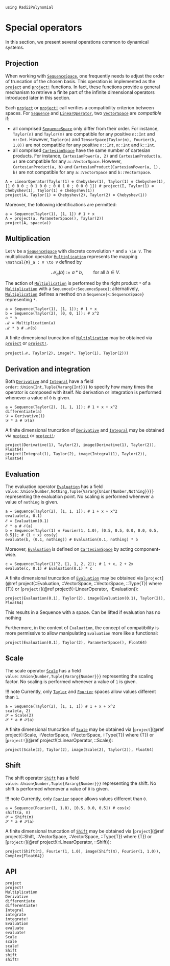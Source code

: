 ```@setup special_operators
using RadiiPolynomial
```

# Special operators

In this section, we present several operations common to dynamical systems.

## Projection

When working with [`SequenceSpace`](@ref), one frequently needs to adjust the order of truncation of the chosen basis. This operation is implemented as the [`project`](@ref) and [`project!`](@ref) functions. In fact, these functions provide a general mechanism to retrieve a finite part of the infinite dimensional operators introduced later in this section.

Each [`project`](@ref) or [`project!`](@ref) call verifies a compatibility criterion between spaces. For [`Sequence`](@ref) and [`LinearOperator`](@ref), two [`VectorSpace`](@ref) are *compatible* if:
- all comprised [`SequenceSpace`](@ref) only differ from their order. For instance, `Taylor(n)` and `Taylor(m)` are compatible for any positive `n::Int` and `m::Int`. However, `Taylor(n)` and `TensorSpace(Taylor(m), Fourier(k, 1.0))` are not compatible for any positive `n::Int`, `m::Int` and `k::Int`.
- all comprised [`CartesianSpace`](@ref) have the same number of cartesian products. For instance, `CartesianPower(a, 2)` and `CartesianProduct(a, a)` are compatible for any `a::VectorSpace`. However, `CartesianProduct(a, b)` and `CartesianProduct(CartesianPower(a, 1), b)` are not compatible for any `a::VectorSpace` and `b::VectorSpace`.

```@repl special_operators
A = LinearOperator(Taylor(1) ⊗ Chebyshev(1), Taylor(1) ⊗ Chebyshev(1), [1 0 0 0 ; 0 1 0 0 ; 0 0 1 0 ; 0 0 0 1]) # project(I, Taylor(1) ⊗ Chebyshev(1), Taylor(1) ⊗ Chebyshev(1))
project(A, Taylor(1) ⊗ Chebyshev(2), Taylor(2) ⊗ Chebyshev(1))
```

Moreover, the following identifications are permitted:

```@repl special_operators
a = Sequence(Taylor(1), [1, 1]) # 1 + x
A = project(a, ParameterSpace(), Taylor(2))
project(A, space(a))
```

## Multiplication

Let ``V`` be a [`SequenceSpace`](@ref) with discrete convolution ``*`` and ``a \in V``. The multiplication operator [`Multiplication`](@ref) represents the mapping ``\mathcal{M}_a : V \to V`` defined by

```math
\mathcal{M}_a (b) := a * b, \qquad \text{for all } b \in V.
```

The action of [`Multiplication`](@ref) is performed by the right product `*` of a [`Multiplication`](@ref) with a `Sequence{<:SequenceSpace}`; alternatively, [`Multiplication`](@ref) defines a method on a `Sequence{<:SequenceSpace}` representing `*`.

```@repl special_operators
a = Sequence(Taylor(1), [1, 1]); # 1 + x
b = Sequence(Taylor(2), [0, 0, 1]); # x^2
a * b
ℳ = Multiplication(a)
ℳ * b # ℳ(b)
```

A finite dimensional truncation of [`Multiplication`](@ref) may be obtained via [`project`](@ref) or [`project!`](@ref).

```@repl special_operators
project(ℳ, Taylor(2), image(*, Taylor(1), Taylor(2)))
```

## Derivation and integration

Both [`Derivative`](@ref) and [`Integral`](@ref) have a field `order::Union{Int,Tuple{Vararg{Int}}}` to specify how many times the operator is composed with itself. No derivation or integration is performed whenever a value of `0` is given.

```@repl special_operators
a = Sequence(Taylor(2), [1, 1, 1]); # 1 + x + x^2
differentiate(a)
𝒟 = Derivative(1)
𝒟 * a # 𝒟(a)
```

A finite dimensional truncation of [`Derivative`](@ref) and [`Integral`](@ref) may be obtained via [`project`](@ref) or [`project!`](@ref):

```@repl special_operators
project(Derivative(1), Taylor(2), image(Derivative(1), Taylor(2)), Float64)
project(Integral(1), Taylor(2), image(Integral(1), Taylor(2)), Float64)
```

## Evaluation

The evaluation operator [`Evaluation`](@ref) has a field `value::Union{Number,Nothing,Tuple{Vararg{Union{Number,Nothing}}}}` representing the evaluation point. No scaling is performed whenever a value of `nothing` is given.

```@repl special_operators
a = Sequence(Taylor(2), [1, 1, 1]); # 1 + x + x^2
evaluate(a, 0.1)
ℰ = Evaluation(0.1)
ℰ * a # ℰ(a)
b = Sequence(Taylor(1) ⊗ Fourier(1, 1.0), [0.5, 0.5, 0.0, 0.0, 0.5, 0.5]); # (1 + x) cos(y)
evaluate(b, (0.1, nothing)) # Evaluation(0.1, nothing) * b
```

Moreover, [`Evaluation`](@ref) is defined on [`CartesianSpace`](@ref) by acting component-wise.

```@repl special_operators
c = Sequence(Taylor(1)^2, [1, 1, 2, 2]); # 1 + x, 2 + 2x
evaluate(c, 0.1) # Evaluation(0.1) * c
```

A finite dimensional truncation of [`Evaluation`](@ref) may be obtained via [`project`](@ref project(::Evaluation, ::VectorSpace, ::VectorSpace, ::Type{T}) where {T}) or [`project!`](@ref project!(::LinearOperator, ::Evaluation)):

```@repl special_operators
project(Evaluation(0.1), Taylor(2), image(Evaluation(0.1), Taylor(2)), Float64)
```

This results in a Sequence with a space. Can be lifted if evaluation has no nothing

Furthermore, in the context of `Evaluation`, the concept of compatibility is more permissive to allow manipulating `Evaluation` more like a functional:

```@repl special_operators
project(Evaluation(0.1), Taylor(2), ParameterSpace(), Float64)
```

## Scale

The scale operator [`Scale`](@ref) has a field `value::Union{Number,Tuple{Vararg{Number}}}` representing the scaling factor. No scaling is performed whenever a value of `1` is given.

!!! note
    Currently, only [`Taylor`](@ref) and [`Fourier`](@ref) spaces allow values different than `1`.

```@repl special_operators
a = Sequence(Taylor(2), [1, 1, 1]) # 1 + x + x^2
scale(a, 2)
𝒮 = Scale(2)
𝒮 * a # 𝒮(a)
```

A finite dimensional truncation of [`Scale`](@ref) may be obtained via [`project`](@ref project(::Scale, ::VectorSpace, ::VectorSpace, ::Type{T}) where {T}) or [`project!`](@ref project!(::LinearOperator, ::Scale)):

```@repl special_operators
project(Scale(2), Taylor(2), image(Scale(2), Taylor(2)), Float64)
```

## Shift

The shift operator [`Shift`](@ref) has a field `value::Union{Number,Tuple{Vararg{Number}}}` representing the shift. No shift is performed whenever a value of `0` is given.

!!! note
    Currently, only [`Fourier`](@ref) space allows values different than `0`.

```@repl special_operators
a = Sequence(Fourier(1, 1.0), [0.5, 0.0, 0.5]) # cos(x)
shift(a, π)
𝒮 = Shift(π)
𝒮 * a # 𝒮(a)
```

A finite dimensional truncation of [`Shift`](@ref) may be obtained via [`project`](@ref project(::Shift, ::VectorSpace, ::VectorSpace, ::Type{T}) where {T}) or [`project!`](@ref project!(::LinearOperator, ::Shift)):

```@repl special_operators
project(Shift(π), Fourier(1, 1.0), image(Shift(π), Fourier(1, 1.0)), Complex{Float64})
```

## API

```@docs
project
project!
Multiplication
Derivative
differentiate
differentiate!
Integral
integrate
integrate!
Evaluation
evaluate
evaluate!
Scale
scale
scale!
Shift
shift
shift!
```
